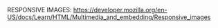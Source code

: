 RESPONSIVE IMAGES:
https://developer.mozilla.org/en-US/docs/Learn/HTML/Multimedia_and_embedding/Responsive_images
